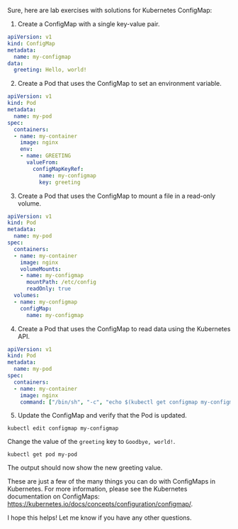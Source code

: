 Sure, here are lab exercises with solutions for Kubernetes ConfigMap:

1. Create a ConfigMap with a single key-value pair.

```yaml
apiVersion: v1
kind: ConfigMap
metadata:
  name: my-configmap
data:
  greeting: Hello, world!
```

2. Create a Pod that uses the ConfigMap to set an environment variable.

```yaml
apiVersion: v1
kind: Pod
metadata:
  name: my-pod
spec:
  containers:
  - name: my-container
    image: nginx
    env:
    - name: GREETING
      valueFrom:
        configMapKeyRef:
          name: my-configmap
          key: greeting
```

3. Create a Pod that uses the ConfigMap to mount a file in a read-only volume.

```yaml
apiVersion: v1
kind: Pod
metadata:
  name: my-pod
spec:
  containers:
  - name: my-container
    image: nginx
    volumeMounts:
    - name: my-configmap
      mountPath: /etc/config
      readOnly: true
  volumes:
  - name: my-configmap
    configMap:
      name: my-configmap
```

4. Create a Pod that uses the ConfigMap to read data using the Kubernetes API.

```yaml
apiVersion: v1
kind: Pod
metadata:
  name: my-pod
spec:
  containers:
  - name: my-container
    image: nginx
    command: ["/bin/sh", "-c", "echo $(kubectl get configmap my-configmap -o jsonpath='{.data.greeting}')"]
```

5. Update the ConfigMap and verify that the Pod is updated.

```
kubectl edit configmap my-configmap
```

Change the value of the `greeting` key to `Goodbye, world!`.

```
kubectl get pod my-pod
```

The output should now show the new greeting value.

These are just a few of the many things you can do with ConfigMaps in Kubernetes. For more information, please see the Kubernetes documentation on ConfigMaps: https://kubernetes.io/docs/concepts/configuration/configmap/.

I hope this helps! Let me know if you have any other questions.
